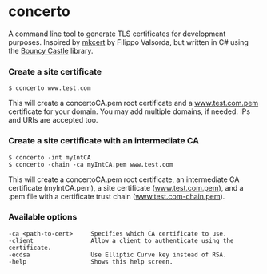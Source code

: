 
# concerto

A command line tool to generate TLS certificates for development purposes. 
Inspired by [mkcert](https://github.com/FiloSottile/mkcert) by Filippo Valsorda, 
but written in C# using the [Bouncy Castle](https://www.bouncycastle.org/csharp/) 
library.

### Create a site certificate

```
$ concerto www.test.com
```

This will create a concertoCA.pem root certificate and a www.test.com.pem 
certificate for your domain. You may add multiple domains, if needed. 
IPs and URIs are accepted too.

### Create a site certificate with an intermediate CA

```
$ concerto -int myIntCA
$ concerto -chain -ca myIntCA.pem www.test.com
```

This will create a concertoCA.pem root certificate, an intermediate 
CA certificate (myIntCA.pem), a site certificate (www.test.com.pem), 
and a .pem file with a certificate trust chain (www.test.com-chain.pem).

### Available options

```
-ca <path-to-cert>     Specifies which CA certificate to use.
-client                Allow a client to authenticate using the certificate.
-ecdsa                 Use Elliptic Curve key instead of RSA.
-help                  Shows this help screen.
```
